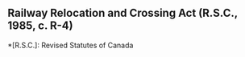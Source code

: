 ## Railway Relocation and Crossing Act (R.S.C., 1985, c. R-4)
  *[R.S.C.]: Revised Statutes of Canada
